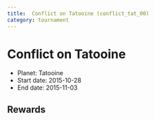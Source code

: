 ```yaml
---
title:  Conflict on Tatooine (conflict_tat_00)
category: tournament
---
```

#  Conflict on Tatooine

  * Planet: Tatooine
  * Start date: 2015-10-28
  * End date: 2015-11-03

## Rewards

